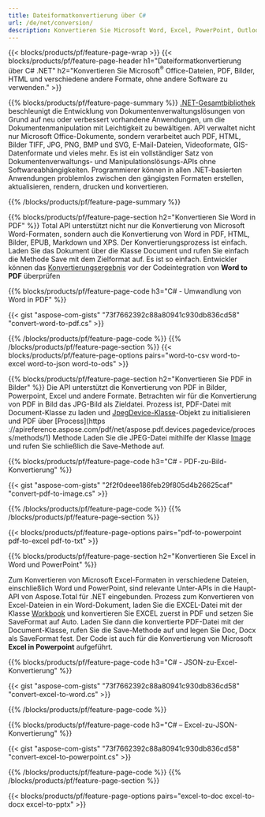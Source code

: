 ```yaml
---
title: Dateiformatkonvertierung über C# 
url: /de/net/conversion/
description: Konvertieren Sie Microsoft Word, Excel, PowerPoint, Outlook, PDF, HTML, 3D-Bilder, Diagramme, Videoformate und viele andere beliebte Dateien mit nur wenigen Zeilen C#-Code.
---
```


{{< blocks/products/pf/feature-page-wrap >}}
{{< blocks/products/pf/feature-page-header h1="Dateiformatkonvertierung über C# .NET" h2="Konvertieren Sie Microsoft<sup>&reg;</sup> Office-Dateien, PDF, Bilder, HTML und verschiedene andere Formate, ohne andere Software zu verwenden." >}}

{{% blocks/products/pf/feature-page-summary %}}
[.NET-Gesamtbibliothek](https://products.aspose.com/total/net/) beschleunigt die Entwicklung von Dokumentenverwaltungslösungen von Grund auf neu oder verbessert vorhandene Anwendungen, um die Dokumentenmanipulation mit Leichtigkeit zu bewältigen. API verwaltet nicht nur Microsoft Office-Dokumente, sondern verarbeitet auch PDF, HTML, Bilder TIFF, JPG, PNG, BMP und SVG, E-Mail-Dateien, Videoformate, GIS-Datenformate und vieles mehr. Es ist ein vollständiger Satz von Dokumentenverwaltungs- und Manipulationslösungs-APIs ohne Softwareabhängigkeiten. Programmierer können in allen .NET-basierten Anwendungen problemlos zwischen den gängigsten Formaten erstellen, aktualisieren, rendern, drucken und konvertieren.

{{% /blocks/products/pf/feature-page-summary  %}}

{{% blocks/products/pf/feature-page-section  h2="Konvertieren Sie Word in PDF" %}}
Total API unterstützt nicht nur die Konvertierung von Microsoft Word-Formaten, sondern auch die Konvertierung von Word in PDF, HTML, Bilder, EPUB, Markdown und XPS. Der Konvertierungsprozess ist einfach. Laden Sie das Dokument über die Klasse Document und rufen Sie einfach die Methode Save mit dem Zielformat auf. Es ist so einfach. Entwickler können das [Konvertierungsergebnis](https://products.aspose.com/words/net/conversion/word-to-pdf/) vor der Codeintegration von **Word to PDF** überprüfen


{{% blocks/products/pf/feature-page-code h3="C# - Umwandlung von Word in PDF" %}}

{{< gist "aspose-com-gists" "73f7662392c88a80941c930db836cd58" "convert-word-to-pdf.cs" >}}

{{% /blocks/products/pf/feature-page-code  %}}
{{% /blocks/products/pf/feature-page-section %}}
{{< blocks/products/pf/feature-page-options pairs="word-to-csv word-to-excel word-to-json word-to-ods" >}}


{{% blocks/products/pf/feature-page-section  h2="Konvertieren Sie PDF in Bilder" %}}
Die API unterstützt die Konvertierung von PDF in Bilder, Powerpoint, Excel und andere Formate. Betrachten wir für die Konvertierung von PDF in Bild das JPG-Bild als Zieldatei. Prozess ist, PDF-Datei mit Document-Klasse zu laden und [JpegDevice-Klasse](https://apireference.aspose.com/pdf/net/aspose.pdf.devices/jpegdevice)-Objekt zu initialisieren und PDF über [Process](https ://apireference.aspose.com/pdf/net/aspose.pdf.devices.pagedevice/process/methods/1) Methode
Laden Sie die JPEG-Datei mithilfe der Klasse [Image](https://apireference.aspose.com/imaging/net/aspose.imaging/image) und rufen Sie schließlich die Save-Methode auf.

{{% blocks/products/pf/feature-page-code h3="C# - PDF-zu-Bild-Konvertierung" %}}

{{< gist "aspose-com-gists" "2f2f0deee186feb29f805d4b26625caf" "convert-pdf-to-image.cs" >}}


{{% /blocks/products/pf/feature-page-code  %}}
{{% /blocks/products/pf/feature-page-section %}}

{{< blocks/products/pf/feature-page-options pairs="pdf-to-powerpoint pdf-to-excel pdf-to-txt" >}}

{{% blocks/products/pf/feature-page-section  h2="Konvertieren Sie Excel in Word und PowerPoint" %}}

Zum Konvertieren von Microsoft Excel-Formaten in verschiedene Dateien, einschließlich Word und PowerPoint, sind relevante Unter-APIs in die Haupt-API von Aspose.Total für .NET eingebunden. Prozess zum Konvertieren von Excel-Dateien in ein Word-Dokument, laden Sie die EXCEL-Datei mit der Klasse [Workbook](https://apireference.aspose.com/cells/net/aspose.cells/workbook) und konvertieren Sie EXCEL zuerst in PDF und setzen Sie SaveFormat auf Auto. Laden Sie dann die konvertierte PDF-Datei mit der Document-Klasse, rufen Sie die Save-Methode auf und legen Sie Doc, Docx als SaveFormat fest. Der Code ist auch für die Konvertierung von Microsoft **Excel in Powerpoint** aufgeführt.

{{% blocks/products/pf/feature-page-code h3="C# - JSON-zu-Excel-Konvertierung" %}}

{{< gist "aspose-com-gists" "73f7662392c88a80941c930db836cd58" "convert-excel-to-word.cs" >}}

{{% /blocks/products/pf/feature-page-code %}}

{{% blocks/products/pf/feature-page-code h3="C# – Excel-zu-JSON-Konvertierung" %}}

{{< gist "aspose-com-gists" "73f7662392c88a80941c930db836cd58" "convert-excel-to-powerpoint.cs" >}}

{{% /blocks/products/pf/feature-page-code %}}
{{% /blocks/products/pf/feature-page-section %}}

{{< blocks/products/pf/feature-page-options pairs="excel-to-doc excel-to-docx excel-to-pptx" >}}